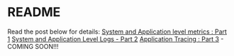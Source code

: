 # README

Read the post below for details:
[System and Application level metrics : Part 1](https://ydvsailendar.com/system-and-application-level-metrics-part-1/)
[System and Application Level Logs - Part 2](https://ydvsailendar.com/system-and-application-level-logs-part-2/)
[Application Tracing : Part 3](https://ydvsailendar.com/application-tracing-part-3/) - COMING SOON!!!
